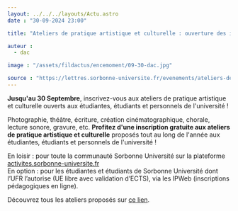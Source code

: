 ```yaml
---
layout: ../../../layouts/Actu.astro
date : "30-09-2024 23:00"

title: "Ateliers de pratique artistique et culturelle : ouverture des inscriptions !"

auteur :
  - dac

image : "/assets/fildactus/encemoment/09-30-dac.jpg"

source : "https://lettres.sorbonne-universite.fr/evenements/ateliers-de-pratique-artistique-et-culturelle-ouverture-des-inscriptions"
---
```


__Jusqu'au 30 Septembre__, inscrivez-vous aux ateliers de pratique artistique et culturelle ouverts aux étudiantes, étudiants et personnels de l'université !  

Photographie, théâtre, écriture, création cinématographique, chorale, lecture sonore, gravure, etc. __Profitez d'une inscription gratuite aux ateliers de pratique artistique et culturelle__ proposés tout au long de l'année aux étudiantes, étudiants et personnels de l'université !

En loisir : pour toute la communauté Sorbonne Université sur la plateforme [activites.sorbonne-universite.fr](https://activites.sorbonne-universite.fr/)  
En option : pour les étudiantes et étudiants de Sorbonne Université dont l’UFR l’autorise (UE libre avec validation d’ECTS), via les IPWeb (inscriptions pédagogiques en ligne).

Découvrez tous les ateliers proposés sur [ce lien](https://lettres.sorbonne-universite.fr/culture/ateliers-de-pratique-artistique-et-culturelle).